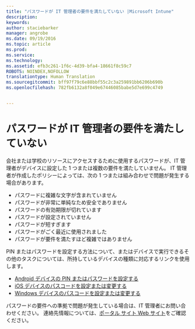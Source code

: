 ```yaml
---
title: "パスワードが IT 管理者の要件を満たしていない |Microsoft Intune"
description: 
keywords: 
author: staciebarker
manager: angrobe
ms.date: 09/19/2016
ms.topic: article
ms.prod: 
ms.service: 
ms.technology: 
ms.assetid: efb3c261-1f6c-4d39-bfa4-18661f8c59c7
ROBOTS: NOINDEX,NOFOLLOW
translationtype: Human Translation
ms.sourcegitcommit: bff97f79c6e88bbf55c2c3a259891bb6206b690b
ms.openlocfilehash: 782fb6132a8f049e67446085babe5d7e699c4749


---
```


# パスワードが IT 管理者の要件を満たしていない

会社または学校のリソースにアクセスするために使用するパスワードが、IT 管理者がデバイスに設定した 1 つまたは複数の要件を満たしていません。 IT 管理者が作成したポリシーによっては、次の 1 つまたは組み合わせで問題が発生する場合があります。

- パスワードに複雑な文字が含まれていません
- パスワードが非常に単純なため安全でありません
- パスワードの有効期限が切れています
- パスワードが設定されていません
- パスワードが短すぎます
- パスワードがごく最近に使用されました
- パスワードが要件を満たすほど複雑ではありません

PIN またはパスワードを設定する方法について、またはデバイスで実行できるその他のタスクについては、所持しているデバイスの種類に対応するリンクを使用します。

- [Android デバイスの PIN またはパスワードを設定する](set-your-pin-or-password-android.md)
- [iOS デバイスのパスコードを設定または変更する](set-or-change-your-passcode-ios.md)
- [Windows デバイスのパスコードを設定または変更する](set-or-change-your-password-windows.md)

パスワードの要件への準拠で問題が発生している場合は、IT 管理者にお問い合わせください。 連絡先情報については、[ポータル サイト Web サイト](http://portal.manage.microsoft.com)をご確認ください。



<!--HONumber=Sep16_HO3-->


